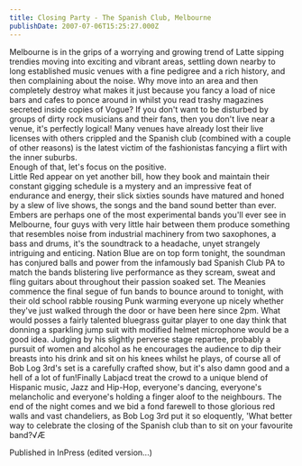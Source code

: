 ```yaml
---
title: Closing Party - The Spanish Club, Melbourne
publishDate: 2007-07-06T15:25:27.000Z
---
```

Melbourne is in the grips of a worrying and growing trend of Latte sipping trendies moving into exciting and vibrant areas, settling down nearby to long established music venues with a fine pedigree and a rich history, and then complaining about the noise. Why move into an area and then completely destroy what makes it just because you fancy a load of nice bars and cafes to ponce around in whilst you read trashy magazines secreted inside copies of Vogue? If you don't want to be disturbed by groups of dirty rock musicians and their fans, then you don't live near a venue, it's perfectly logical! Many venues have already lost their live licenses with others crippled and the Spanish club (combined with a couple of other reasons) is the latest victim of the fashionistas fancying a flirt with the inner suburbs.<br>Enough of that, let's focus on the positive.<br>Little Red appear on yet another bill, how they book and maintain their constant gigging schedule is a mystery and an impressive feat of endurance and energy, their slick sixties sounds have matured and honed by a slew of live shows, the songs and the band sound better than ever. Embers are perhaps one of the most experimental bands you'll ever see in Melbourne, four guys with very little hair between them produce something that resembles noise from industrial machinery from two saxophones, a bass and drums, it's the soundtrack to a headache, unyet strangely intriguing and enticing. Nation Blue are on top form tonight, the soundman has conjured balls and power from the infamously bad Spanish Club PA to match the bands blistering live performance as they scream, sweat and fling guitars about throughout their passion soaked set. The Meanies commence the final segue of fun bands to bounce around to tonight, with their old school rabble rousing Punk warming everyone up nicely whether they've just walked through the door or have been here since 2pm. What would posses a fairly talented bluegrass guitar player to one day think that donning a sparkling jump suit with modified helmet microphone would be a good idea. Judging by his slightly perverse stage repartee, probably a pursuit of women and alcohol as he encourages the audience to dip their breasts into his drink and sit on his knees whilst he plays, of course all of Bob Log 3rd's set is a carefully crafted show, but it's also damn good and a hell of a lot of fun!Finally Labjacd treat the crowd to a unique blend of Hispanic music, Jazz and Hip-Hop, everyone's dancing, everyone's melancholic and everyone's holding a finger aloof to the neighbours. The end of the night comes and we bid a fond farewell to those glorious red walls and vast chandeliers, as Bob Log 3rd put it so eloquently, 'What better way to celebrate the closing of the Spanish club than to sit on your favourite band?√Æ


Published in InPress (edited version...)
